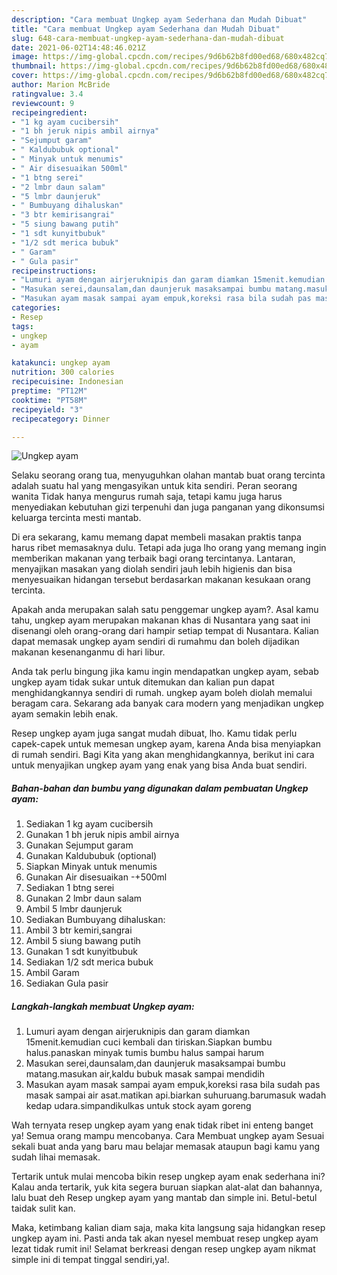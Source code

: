 ```yaml
---
description: "Cara membuat Ungkep ayam Sederhana dan Mudah Dibuat"
title: "Cara membuat Ungkep ayam Sederhana dan Mudah Dibuat"
slug: 648-cara-membuat-ungkep-ayam-sederhana-dan-mudah-dibuat
date: 2021-06-02T14:48:46.021Z
image: https://img-global.cpcdn.com/recipes/9d6b62b8fd00ed68/680x482cq70/ungkep-ayam-foto-resep-utama.jpg
thumbnail: https://img-global.cpcdn.com/recipes/9d6b62b8fd00ed68/680x482cq70/ungkep-ayam-foto-resep-utama.jpg
cover: https://img-global.cpcdn.com/recipes/9d6b62b8fd00ed68/680x482cq70/ungkep-ayam-foto-resep-utama.jpg
author: Marion McBride
ratingvalue: 3.4
reviewcount: 9
recipeingredient:
- "1 kg ayam cucibersih"
- "1 bh jeruk nipis ambil airnya"
- "Sejumput garam"
- " Kaldububuk optional"
- " Minyak untuk menumis"
- " Air disesuaikan 500ml"
- "1 btng serei"
- "2 lmbr daun salam"
- "5 lmbr daunjeruk"
- " Bumbuyang dihaluskan"
- "3 btr kemirisangrai"
- "5 siung bawang putih"
- "1 sdt kunyitbubuk"
- "1/2 sdt merica bubuk"
- " Garam"
- " Gula pasir"
recipeinstructions:
- "Lumuri ayam dengan airjeruknipis dan garam diamkan 15menit.kemudian cuci kembali dan tiriskan.Siapkan bumbu halus.panaskan minyak tumis bumbu halus sampai harum"
- "Masukan serei,daunsalam,dan daunjeruk masaksampai bumbu matang.masukan air,kaldu bubuk masak sampai mendidih"
- "Masukan ayam masak sampai ayam empuk,koreksi rasa bila sudah pas masak sampai air asat.matikan api.biarkan suhuruang.barumasuk wadah kedap udara.simpandikulkas untuk stock ayam goreng"
categories:
- Resep
tags:
- ungkep
- ayam

katakunci: ungkep ayam 
nutrition: 300 calories
recipecuisine: Indonesian
preptime: "PT12M"
cooktime: "PT58M"
recipeyield: "3"
recipecategory: Dinner

---
```



![Ungkep ayam](https://img-global.cpcdn.com/recipes/9d6b62b8fd00ed68/680x482cq70/ungkep-ayam-foto-resep-utama.jpg)

Selaku seorang orang tua, menyuguhkan olahan mantab buat orang tercinta adalah suatu hal yang mengasyikan untuk kita sendiri. Peran seorang  wanita Tidak hanya mengurus rumah saja, tetapi kamu juga harus menyediakan kebutuhan gizi terpenuhi dan juga panganan yang dikonsumsi keluarga tercinta mesti mantab.

Di era  sekarang, kamu memang dapat membeli masakan praktis tanpa harus ribet memasaknya dulu. Tetapi ada juga lho orang yang memang ingin memberikan makanan yang terbaik bagi orang tercintanya. Lantaran, menyajikan masakan yang diolah sendiri jauh lebih higienis dan bisa menyesuaikan hidangan tersebut berdasarkan makanan kesukaan orang tercinta. 



Apakah anda merupakan salah satu penggemar ungkep ayam?. Asal kamu tahu, ungkep ayam merupakan makanan khas di Nusantara yang saat ini disenangi oleh orang-orang dari hampir setiap tempat di Nusantara. Kalian dapat memasak ungkep ayam sendiri di rumahmu dan boleh dijadikan makanan kesenanganmu di hari libur.

Anda tak perlu bingung jika kamu ingin mendapatkan ungkep ayam, sebab ungkep ayam tidak sukar untuk ditemukan dan kalian pun dapat menghidangkannya sendiri di rumah. ungkep ayam boleh diolah memalui beragam cara. Sekarang ada banyak cara modern yang menjadikan ungkep ayam semakin lebih enak.

Resep ungkep ayam juga sangat mudah dibuat, lho. Kamu tidak perlu capek-capek untuk memesan ungkep ayam, karena Anda bisa menyiapkan di rumah sendiri. Bagi Kita yang akan menghidangkannya, berikut ini cara untuk menyajikan ungkep ayam yang enak yang bisa Anda buat sendiri.

<!--inarticleads1-->

##### Bahan-bahan dan bumbu yang digunakan dalam pembuatan Ungkep ayam:

1. Sediakan 1 kg ayam cucibersih
1. Gunakan 1 bh jeruk nipis ambil airnya
1. Gunakan Sejumput garam
1. Gunakan  Kaldububuk (optional)
1. Siapkan  Minyak untuk menumis
1. Gunakan  Air disesuaikan -+500ml
1. Sediakan 1 btng serei
1. Gunakan 2 lmbr daun salam
1. Ambil 5 lmbr daunjeruk
1. Sediakan  Bumbuyang dihaluskan:
1. Ambil 3 btr kemiri,sangrai
1. Ambil 5 siung bawang putih
1. Gunakan 1 sdt kunyitbubuk
1. Sediakan 1/2 sdt merica bubuk
1. Ambil  Garam
1. Sediakan  Gula pasir




<!--inarticleads2-->

##### Langkah-langkah membuat Ungkep ayam:

1. Lumuri ayam dengan airjeruknipis dan garam diamkan 15menit.kemudian cuci kembali dan tiriskan.Siapkan bumbu halus.panaskan minyak tumis bumbu halus sampai harum
1. Masukan serei,daunsalam,dan daunjeruk masaksampai bumbu matang.masukan air,kaldu bubuk masak sampai mendidih
1. Masukan ayam masak sampai ayam empuk,koreksi rasa bila sudah pas masak sampai air asat.matikan api.biarkan suhuruang.barumasuk wadah kedap udara.simpandikulkas untuk stock ayam goreng




Wah ternyata resep ungkep ayam yang enak tidak ribet ini enteng banget ya! Semua orang mampu mencobanya. Cara Membuat ungkep ayam Sesuai sekali buat anda yang baru mau belajar memasak ataupun bagi kamu yang sudah lihai memasak.

Tertarik untuk mulai mencoba bikin resep ungkep ayam enak sederhana ini? Kalau anda tertarik, yuk kita segera buruan siapkan alat-alat dan bahannya, lalu buat deh Resep ungkep ayam yang mantab dan simple ini. Betul-betul taidak sulit kan. 

Maka, ketimbang kalian diam saja, maka kita langsung saja hidangkan resep ungkep ayam ini. Pasti anda tak akan nyesel membuat resep ungkep ayam lezat tidak rumit ini! Selamat berkreasi dengan resep ungkep ayam nikmat simple ini di tempat tinggal sendiri,ya!.

